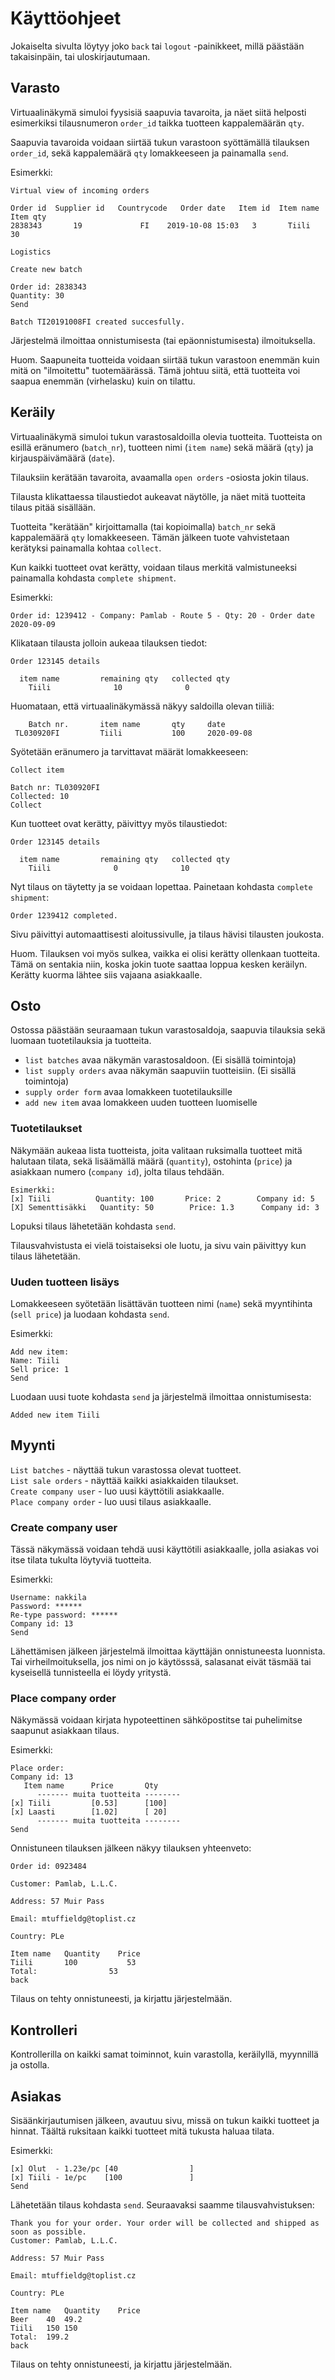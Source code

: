 # Käyttöohjeet

Jokaiselta sivulta löytyy joko `back` tai `logout` -painikkeet, millä päästään takaisinpäin, tai uloskirjautumaan.

## Varasto

Virtuaalinäkymä simuloi fyysisiä saapuvia tavaroita, ja näet siitä helposti esimerkiksi tilausnumeron `order_id` taikka tuotteen kappalemäärän `qty`.

Saapuvia tavaroida voidaan siirtää tukun varastoon syöttämällä tilauksen `order_id`, sekä kappalemäärä `qty` lomakkeeseen ja painamalla `send`.

Esimerkki:

```
Virtual view of incoming orders

Order id  Supplier id   Countrycode   Order date   Item id  Item name  Item qty
2838343       19             FI    2019-10-08 15:03   3       Tiili       30

Logistics

Create new batch

Order id: 2838343
Quantity: 30
Send
```

```
Batch TI20191008FI created succesfully.
```

Järjestelmä ilmoittaa onnistumisesta (tai epäonnistumisesta) ilmoituksella.

Huom. Saapuneita tuotteida voidaan siirtää tukun varastoon enemmän kuin mitä on "ilmoitettu" tuotemäärässä. Tämä johtuu siitä, että tuotteita voi saapua enemmän (virhelasku) kuin on tilattu.

## Keräily

Virtuaalinäkymä simuloi tukun varastosaldoilla olevia tuotteita. Tuotteista on esillä eränumero (`batch_nr`), tuotteen nimi (`item name`) sekä määrä (`qty`) ja kirjauspäivämäärä (`date`).

Tilauksiin kerätään tavaroita, avaamalla `open orders` -osiosta jokin tilaus.

Tilausta klikattaessa tilaustiedot aukeavat näytölle, ja näet mitä tuotteita tilaus pitää sisällään.

Tuotteita "kerätään" kirjoittamalla (tai kopioimalla) `batch_nr` sekä kappalemäärä `qty` lomakkeeseen. Tämän jälkeen tuote vahvistetaan kerätyksi painamalla kohtaa `collect`.

Kun kaikki tuotteet ovat kerätty, voidaan tilaus merkitä valmistuneeksi painamalla kohdasta `complete shipment`.

Esimerkki:

```
Order id: 1239412 - Company: Pamlab - Route 5 - Qty: 20 - Order date 2020-09-09
```

Klikataan tilausta jolloin aukeaa tilauksen tiedot:

```
Order 123145 details

  item name         remaining qty   collected qty
    Tiili              10              0
```

Huomataan, että virtuaalinäkymässä näkyy saldoilla olevan tiiliä:

```
    Batch nr.       item name       qty     date
 TL030920FI         Tiili           100     2020-09-08
```

Syötetään eränumero ja tarvittavat määrät lomakkeeseen:

```
Collect item

Batch nr: TL030920FI
Collected: 10
Collect
```

Kun tuotteet ovat kerätty, päivittyy myös tilaustiedot:

```
Order 123145 details

  item name         remaining qty   collected qty
    Tiili              0              10
```

Nyt tilaus on täytetty ja se voidaan lopettaa. Painetaan kohdasta `complete shipment`:

```
Order 1239412 completed.
```

Sivu päivittyi automaattisesti aloitussivulle, ja tilaus hävisi tilausten joukosta.

Huom. Tilauksen voi myös sulkea, vaikka ei olisi kerätty ollenkaan tuotteita. Tämä on sentakia niin, koska jokin tuote saattaa loppua kesken keräilyn. Kerätty kuorma lähtee siis vajaana asiakkaalle.

## Osto

Ostossa päästään seuraamaan tukun varastosaldoja, saapuvia tilauksia sekä luomaan tuotetilauksia ja tuotteita.

- `list batches` avaa näkymän varastosaldoon. (Ei sisällä toimintoja)
- `list supply orders` avaa näkymän saapuviin tuotteisiin. (Ei sisällä toimintoja)
- `supply order form` avaa lomakkeen tuotetilauksille
- `add new item` avaa lomakkeen uuden tuotteen luomiselle

### Tuotetilaukset

Näkymään aukeaa lista tuotteista, joita valitaan ruksimalla tuotteet mitä halutaan tilata, sekä lisäämällä määrä (`quantity`), ostohinta (`price`) ja asiakkaan numero (`company id`), jolta tilaus tehdään.

```
Esimerkki:
[x] Tiili          Quantity: 100       Price: 2        Company id: 5
[X] Sementtisäkki   Quantity: 50        Price: 1.3      Company id: 3
```

Lopuksi tilaus lähetetään kohdasta `send`.

Tilausvahvistusta ei vielä toistaiseksi ole luotu, ja sivu vain päivittyy kun tilaus lähetetään.

### Uuden tuotteen lisäys

Lomakkeeseen syötetään lisättävän tuotteen nimi (`name`) sekä myyntihinta (`sell price`) ja luodaan kohdasta `send`.

Esimerkki:

```
Add new item:
Name: Tiili
Sell price: 1
Send
```

Luodaan uusi tuote kohdasta `send` ja järjestelmä ilmoittaa onnistumisesta:

```
Added new item Tiili
```

## Myynti

`List batches` - näyttää tukun varastossa olevat tuotteet.  
`List sale orders` - näyttää kaikki asiakkaiden tilaukset.  
`Create company user` - luo uusi käyttötili asiakkaalle.  
`Place company order` - luo uusi tilaus asiakkaalle.

### Create company user

Tässä näkymässä voidaan tehdä uusi käyttötili asiakkaalle, jolla asiakas voi itse tilata tukulta löytyviä tuotteita.

Esimerkki:

```
Username: nakkila
Password: ******
Re-type password: ******
Company id: 13
Send
```

Lähettämisen jälkeen järjestelmä ilmoittaa käyttäjän onnistuneesta luonnista. Tai virheilmoituksella, jos nimi on jo käytösssä, salasanat eivät täsmää tai kyseisellä tunnisteella ei löydy yritystä.

### Place company order

Näkymässä voidaan kirjata hypoteettinen sähköpostitse tai puhelimitse saapunut asiakkaan tilaus.

Esimerkki:

```
Place order:
Company id: 13
   Item name      Price       Qty
      ------- muita tuotteita --------
[x] Tiili         [0.53]      [100]
[x] Laasti        [1.02]      [ 20]
      ------- muita tuotteita --------
Send
```

Onnistuneen tilauksen jälkeen näkyy tilauksen yhteenveto:

```
Order id: 0923484

Customer: Pamlab, L.L.C.

Address: 57 Muir Pass

Email: mtuffieldg@toplist.cz

Country: PLe

Item name	Quantity	Price
Tiili	    100 	      53
Total:	              53
back
```

Tilaus on tehty onnistuneesti, ja kirjattu järjestelmään.

## Kontrolleri

Kontrollerilla on kaikki samat toiminnot, kuin varastolla, keräilyllä, myynnillä ja ostolla.

## Asiakas

Sisäänkirjautumisen jälkeen, avautuu sivu, missä on tukun kaikki tuotteet ja hinnat. Täältä ruksitaan kaikki tuotteet mitä tukusta haluaa tilata.

Esimerkki:

```
[x] Olut  - 1.23e/pc [40                ]
[x] Tiili - 1e/pc    [100               ]
Send
```

Lähetetään tilaus kohdasta `send`. Seuraavaksi saamme tilausvahvistuksen:

```
Thank you for your order. Your order will be collected and shipped as soon as possible.
Customer: Pamlab, L.L.C.

Address: 57 Muir Pass

Email: mtuffieldg@toplist.cz

Country: PLe

Item name	Quantity	Price
Beer	40	49.2
Tiili	150	150
Total:	199.2
back
```

Tilaus on tehty onnistuneesti, ja kirjattu järjestelmään.
